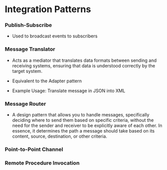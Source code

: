 # Integration Patterns

### Publish-Subscribe

* Used to broadcast events to subscribers

### Message Translator

* Acts as a mediator that translates data formats between sending and receiving systems, ensuring that data is understood correctly by the target system.

* Equivalent to the Adapter pattern

* Example Usage: Translate message in JSON into XML

### Message Router

* A design pattern that allows you to handle messages, specifically deciding where to send them based on specific criteria, without the need for the sender and receiver to be explicitly aware of each other. In essence, it determines the path a message should take based on its content, source, destination, or other criteria.

### Point-to-Point Channel

### Remote Procedure Invocation

